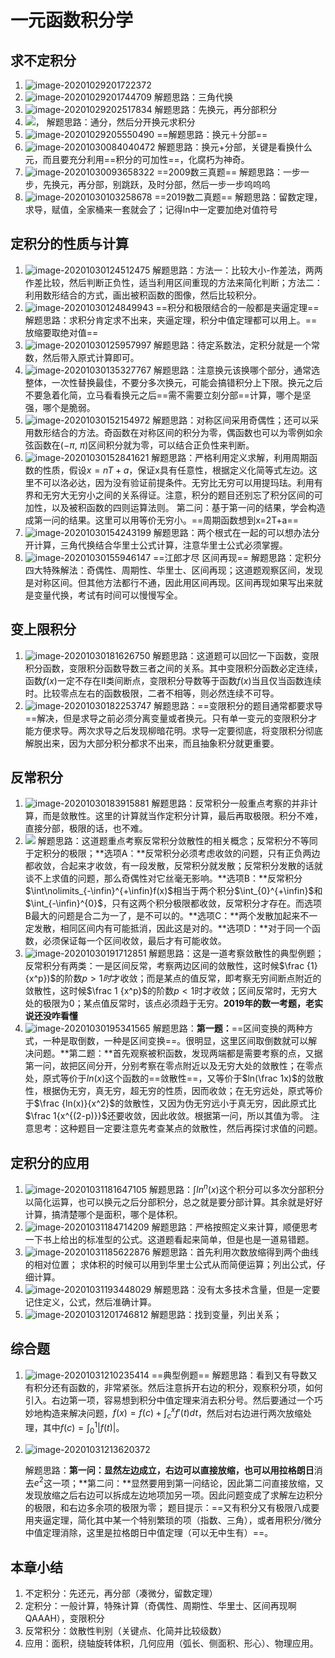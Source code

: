 #  一元函数积分学

 

## 求不定积分

1. ![image-20201029201722372](CH3-一元函数积分学.assets/image-20201029201722372.png)
2. ![image-20201029201744709](CH3-一元函数积分学.assets/image-20201029201744709.png)
   解题思路：三角代换
3. ![image-20201029202517834](CH3-一元函数积分学.assets/image-20201029202517834.png)
   解题思路：先换元，再分部积分
4. ![，](CH3-一元函数积分学.assets/image-20201029203730513.png)
   解题思路：通分，然后分开换元求积分
5. ![image-20201029205550490](CH3-一元函数积分学.assets/image-20201029205550490.png)
   ==解题思路：换元＋分部== 
6. ![image-20201030084040472](CH3-一元函数积分学.assets/image-20201030084040472.png)
   解题思路：换元+分部，关键是看换什么元，而且要充分利用==积分的可加性==，化腐朽为神奇。
7. ![image-20201030093658322](CH3-一元函数积分学.assets/image-20201030093658322.png)
   ==2009数三真题== 解题思路：一步一步，先换元，再分部，别跳跃，及时分部，然后一步一步呜呜呜
8. ![image-20201030103258678](CH3-一元函数积分学.assets/image-20201030103258678.png)
   ==2019数二真题== 解题思路：留数定理，求导，赋值，全家桶来一套就会了；记得ln中一定要加绝对值符号

## 定积分的性质与计算

1. ![image-20201030124512475](CH3-一元函数积分学.assets/image-20201030124512475.png)
   解题思路：方法一：比较大小-作差法，两两作差比较，然后判断正负性，适当利用区间重现的方法来简化判断；方法二：利用数形结合的方式，画出被积函数的图像，然后比较积分。
2. ![image-20201030124849943](CH3-一元函数积分学.assets/image-20201030124849943.png)
   ==积分和极限结合的一般都是夹逼定理== 解题思路：求积分肯定求不出来，夹逼定理，积分中值定理都可以用上。==放缩要取绝对值== 
3. ![image-20201030125957997](CH3-一元函数积分学.assets/image-20201030125957997.png)
   解题思路：待定系数法，定积分就是一个常数，然后带入原式计算即可。
4. ![image-20201030135327767](CH3-一元函数积分学.assets/image-20201030135327767.png)
   解题思路：注意换元该换哪个部分，通常选整体，一次性替换最佳，不要分多次换元，可能会搞错积分上下限。换元之后不要急着化简，立马看看换元之后==需不需要立刻分部==计算，哪个是坚强，哪个是脆弱。
5. ![image-20201030152154972](CH3-一元函数积分学.assets/image-20201030152154972.png)
   解题思路：对称区间采用奇偶性；还可以采用数形结合的方法。奇函数在对称区间的积分为零，偶函数也可以为零例如余弦函数在$(-\pi,\ \pi)$区间积分就为零，可以结合正负性来判断。
6. ![image-20201030152841621](CH3-一元函数积分学.assets/image-20201030152841621.png)
   解题思路：严格利用定义求解，利用周期函数的性质，假设$x=nT+a$，保证x具有任意性，根据定义化简等式左边。这里不可以洛必达，因为没有验证前提条件。无穷比无穷可以用提玛珐。利用有界和无穷大无穷小之间的关系得证。注意，积分的题目还别忘了积分区间的可加性，以及被积函数的四则运算法则。
   第二问：基于第一问的结果，学会构造成第一问的结果。这里可以用等价无穷小。==周期函数想到x=2T+a== 
7. ![image-20201030154243199](CH3-一元函数积分学.assets/image-20201030154243199.png)
   解题思路：两个根式在一起的可以想办法分开计算，三角代换结合华里士公式计算，注意华里士公式必须掌握。
8. ![image-20201030155946147](CH3-一元函数积分学.assets/image-20201030155946147.png)
   ==江郎才尽 区间再现== 解题思路：定积分四大特殊解法：奇偶性、周期性、华里士、区间再现；这道题观察区间，发现是对称区间。但其他方法都行不通，因此用区间再现。区间再现如果写出来就是变量代换，考试有时间可以慢慢写全。

## 变上限积分

1. ![image-20201030181626750](CH3-一元函数积分学.assets/image-20201030181626750.png)
   解题思路：这道题可以回忆一下函数，变限积分函数，变限积分函数导数三者之间的关系。其中变限积分函数必定连续，函数$f(x)$一定不存在Ⅱ类间断点，变限积分导数等于函数$f(x)$当且仅当函数连续时。比较零点左右的函数极限，二者不相等，则必然连续不可导。
2. ![image-20201030182253747](CH3-一元函数积分学.assets/image-20201030182253747.png)
   解题思路：==变限积分的题目通常都要求导==解决，但是求导之前必须分离变量或者换元。只有单一变元的变限积分才能方便求导。两次求导之后发现柳暗花明。求导一定要彻底，将变限积分彻底解脱出来，因为大部分积分都求不出来，而且抽象积分就更重要。

## 反常积分

1. ![image-20201030183915881](CH3-一元函数积分学.assets/image-20201030183915881.png)
   解题思路：反常积分一般重点考察的并非计算，而是敛散性。这里的计算就当作定积分计算，最后再取极限。积分不难，直接分部，极限的话，也不难。
2. ![](CH3-一元函数积分学.assets/image-20201030184816025.png)
   解题思路：这道题重点考察反常积分敛散性的相关概念；反常积分不等同于定积分的极限；**选项A：**反常积分必须考虑收敛的问题，只有正负两边都收敛，合起来才收敛，有一段发散，反常积分就发散；反常积分发散的话就谈不上求值的问题，那么奇偶性对它丝毫无影响。**选项B：**反常积分$\int\nolimits_{-\infin}^{+\infin}f(x)$相当于两个积分$\int_{0}^{+\infin}$和$\int_{-\infin}^{0}$，只有这两个积分极限都收敛，反常积分才存在。而选项B最大的问题是合二为一了，是不可以的。**选项C：**两个发散加起来不一定发散，相同区间内有可能抵消，因此这是对的。**选项D：**对于同一个函数，必须保证每一个区间收敛，最后才有可能收敛。
3. ![image-20201030191712851](CH3-一元函数积分学.assets/image-20201030191712851.png)
   解题思路：这是一道考察敛散性的典型例题；反常积分有两类：一是区间反常，考察两边区间的敛散性，这时候$\frac {1}{x^p})$的阶数$p>1时$才收敛；而是某点的值反常，即考察无穷间断点附近的敛散性，这时候$\frac 1 {x^p}$的阶数$p<1$时才收敛；区间反常时，无穷大处的极限为0；某点值反常时，该点必须趋于无穷。**2019年的数一考题，老实说还没咋看懂**
4. ![image-20201030195341565](CH3-一元函数积分学.assets/image-20201030195341565.png)
   解题思路：**第一题：**==区间变换的两种方式，一种是取倒数，一种是区间变换==。很明显，这里区间取倒数就可以解决问题。**第二题：**首先观察被积函数，发现两端都是需要考察的点，又据第一问，故把区间分开，分别考察在零点附近以及无穷大处的敛散性；在零点处，原式等价于$ln(x)$这个函数的==敛散性==，又等价于$ln(\frac 1x)$的敛散性，根据伪无穷，真无穷，超无穷的性质，因而收敛；在无穷远处，原式等价于$\frac {ln(x)}{x^2}$的敛散性，又因为伪无穷远小于真无穷，因此原式比$\frac 1{x^{(2-p)}}$还要收敛，因此收敛。根据第一问，所以其值为零。
   注意思考：这种题目一定要注意先考查某点的敛散性，然后再探讨求值的问题。

## 定积分的应用

1. ![image-20201031181647105](CH3-一元函数积分学.assets/image-20201031181647105.png)
   解题思路：$\int {ln^n(x)}$这个积分可以多次分部积分以简化运算，也可以换元之后分部积分，总之就是要分部计算。其余就是好好计算，搞清楚哪个是面积，哪个是体积。
2. ![image-20201031184714209](CH3-一元函数积分学.assets/image-20201031184714209.png)
   解题思路：严格按照定义来计算，顺便思考一下书上给出的标准型的公式。这道题看起来简单，但是也是一道易错题。
3. ![image-20201031185622876](CH3-一元函数积分学.assets/image-20201031185622876.png)
   解题思路：首先利用次数放缩得到两个曲线的相对位置； 求体积的时候可以用到华里士公式从而简便运算；列出公式，仔细计算。
4. ![image-20201031193448029](CH3-一元函数积分学.assets/image-20201031193448029.png)
   解题思路：没有太多技术含量，但是一定要记住定义，公式，然后准确计算。                                                                                                                                                                                                                                                                                                                                                                                                                                                                                                                                                                                                                                                                                                                                                                                                                                                                                                                                                                                                                                                                                                                                                                                                                                                                                                                                                                                                                         
5. ![image-20201031201746812](CH3-一元函数积分学.assets/image-20201031201746812.png)
   解题思路：找到变量，列出关系；

## 综合题

1. ![image-20201031210235414](CH3-一元函数积分学.assets/image-20201031210235414.png)
   ==典型例题== 解题思路：看到又有导数又有积分还有函数的，非常紧张。然后注意拆开右边的积分，观察积分项，如何引入。右边第一项，容易想到积分中值定理来消去积分号。然后要通过一个巧妙地构造来解决问题，$f(x) = f(c) + \int _{c}^{x}{f'(t)dt}$，然后对右边进行两次放缩处理，其中$f(c) = \int _{0}^{1}{|f(t)|}$。

2. ![image-20201031213620372](CH3-一元函数积分学.assets/image-20201031213620372.png)

   解题思路：**第一问：**显然左边成立，右边可以直接放缩，也可以用**拉格朗日**消去$e^2$这一项；**第二问：**显然要用到第一问结论，因此第二问直接放缩，又发现放缩之后右边可以拆成左边地项加另一项。因此问题变成了求解左边积分的极限，和右边多余项的极限为零；
   题目提示：==又有积分又有极限八成要用夹逼定理，简化其中某一个特别繁琐的项（指数、三角），或者用积分/微分中值定理消除，这里是拉格朗日中值定理（可以无中生有）==。

## 本章小结

1. 不定积分：先还元，再分部（凑微分，留数定理）
2. 定积分：一般计算，特殊计算（奇偶性、周期性、华里士、区间再现啊QAAAH），变限积分
3. 反常积分：敛散性判别（关键点、化简并比较级数）
4. 应用：面积，绕轴旋转体积，几何应用（弧长、侧面积、形心）、物理应用。

